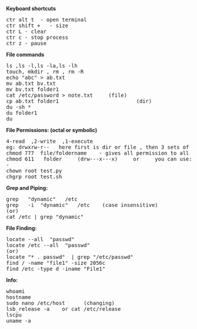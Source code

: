 **Keyboard shortcuts**
<pre>
ctr alt t  - open terminal
ctr shift +   - size
ctr L - clear
ctr c - stop process
ctr z - pause
</pre>

**File commands**
<pre>
ls ,ls -l,ls -la,ls -lh
touch, mkdir , rm , rm -R 
echo "abc" > ab.txt
mv ab.txt bv.txt
mv bv.txt folder1
cat /etc/password > note.txt     (file)
cp ab.txt folder1                         (dir)
du -sh *
du folder1
du
</pre>


**File Permissions: (octal or symbolic)**
<pre>
4-read  ,2-write  ,1-execute
eg: drwxrw-r--   here first is dir or file , then 3 sets of rwx for owner, groups, other-user
chmod 777  file/foldername    - gives all permission to all
chmod 611   folder     (drw---x---x)     or     you can use:  chmod u+rw g-x g+rw
-
chown root test.py
chgrp root test.sh
</pre>

**Grep and Piping:**
<pre>
grep   "dynamic"   /etc
grep   -i  "dynamic"   /etc    (case insensitive)
(or)
cat /etc | grep "dynamic"
</pre>

**File Finding:**
<pre>
locate --all  "passwd"
locate /etc --all  "passwd"
(or)
locate "* . passwd"  | grep "/etc/passwd"
find / -name "file1" -size 2056c
find /etc -type d -iname "File1"
</pre>

**Info:**
<pre>
whoami
hostname
sudo nano /etc/host      (changing)
lsb_release -a    or cat /etc/release
lscpu
uname -a
</pre>

